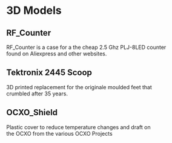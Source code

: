 # 3D Models

## RF_Counter

RF_Counter is a case for a the cheap 2.5 Ghz PLJ-8LED counter\
found on Aliexpress and other websites.


## Tektronix 2445 Scoop

3D printed replacement for the originale moulded feet that\
crumbled after 35 years.


## OCXO_Shield

Plastic cover to reduce temperature changes and draft on\
the OCXO from the various OCXO Projects

